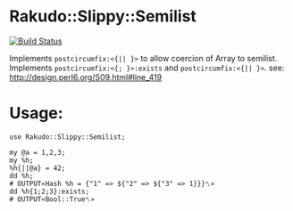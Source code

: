 # Rakudo::Slippy::Semilist
[![Build Status](https://travis-ci.org/gfldex/perl6-rakudo-slippy-semilists.svg?branch=master)](https://travis-ci.org/gfldex/perl6-rakudo-slippy-semilists)

Implements `postcircumfix:<{|| }>` to allow coercion of Array to semilist.
Implements `postcircumfix:<{; }>:exists` and `postcircumfix:<{|| }>`.
see: http://design.perl6.org/S09.html#line_419

# Usage:

```
use Rakudo::Slippy::Semilist;

my @a = 1,2,3;
my %h;
%h{||@a} = 42;
dd %h;
# OUTPUT«Hash %h = {"1" => ${"2" => ${"3" => 1}}}␤»
dd %h{1;2;3}:exists;
# OUTPUT«Bool::True␤»
```
